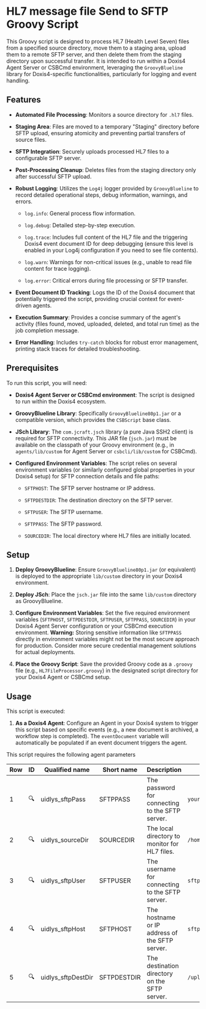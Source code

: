 # HL7 message file Send to SFTP Groovy Script

This Groovy script is designed to process HL7 (Health Level Seven) files from a specified source directory, move them to a staging area, upload them to a remote SFTP server, and then delete them from the staging directory upon successful transfer. It is intended to run within a Doxis4 Agent Server or CSBCmd environment, leveraging the `GroovyBlueline` library for Doxis4-specific functionalities, particularly for logging and event handling.

## Features

* **Automated File Processing**: Monitors a source directory for `.hl7` files.

* **Staging Area**: Files are moved to a temporary "Staging" directory before SFTP upload, ensuring atomicity and preventing partial transfers of source files.

* **SFTP Integration**: Securely uploads processed HL7 files to a configurable SFTP server.

* **Post-Processing Cleanup**: Deletes files from the staging directory only after successful SFTP upload.

* **Robust Logging**: Utilizes the `Log4j` logger provided by `GroovyBlueline` to record detailed operational steps, debug information, warnings, and errors.

  * `log.info`: General process flow information.

  * `log.debug`: Detailed step-by-step execution.

  * `log.trace`: Includes full content of the HL7 file and the triggering Doxis4 event document ID for deep debugging (ensure this level is enabled in your Log4j configuration if you need to see file contents).

  * `log.warn`: Warnings for non-critical issues (e.g., unable to read file content for trace logging).

  * `log.error`: Critical errors during file processing or SFTP transfer.

* **Event Document ID Tracking**: Logs the ID of the Doxis4 document that potentially triggered the script, providing crucial context for event-driven agents.

* **Execution Summary**: Provides a concise summary of the agent's activity (files found, moved, uploaded, deleted, and total run time) as the job completion message.

* **Error Handling**: Includes `try-catch` blocks for robust error management, printing stack traces for detailed troubleshooting.

## Prerequisites

To run this script, you will need:

* **Doxis4 Agent Server or CSBCmd environment**: The script is designed to run within the Doxis4 ecosystem.

* **GroovyBlueline Library**: Specifically `GroovyBlueline80p1.jar` or a compatible version, which provides the `CSBScript` base class.

* **JSch Library**: The `com.jcraft.jsch` library (a pure Java SSH2 client) is required for SFTP connectivity. This JAR file (`jsch.jar`) must be available on the classpath of your Groovy environment (e.g., in `agents/lib/custom` for Agent Server or `csbcli/lib/custom` for CSBCmd).

* **Configured Environment Variables**: The script relies on several environment variables (or similarly configured global properties in your Doxis4 setup) for SFTP connection details and file paths:

  * `SFTPHOST`: The SFTP server hostname or IP address.

  * `SFTPDESTDIR`: The destination directory on the SFTP server.

  * `SFTPUSER`: The SFTP username.

  * `SFTPPASS`: The SFTP password.

  * `SOURCEDIR`: The local directory where HL7 files are initially located.

## Setup

1. **Deploy GroovyBlueline**: Ensure `GroovyBlueline80p1.jar` (or equivalent) is deployed to the appropriate `lib/custom` directory in your Doxis4 environment.

2. **Deploy JSch**: Place the `jsch.jar` file into the same `lib/custom` directory as GroovyBlueline.

3. **Configure Environment Variables**: Set the five required environment variables (`SFTPHOST`, `SFTPDESTDIR`, `SFTPUSER`, `SFTPPASS`, `SOURCEDIR`) in your Doxis4 Agent Server configuration or your CSBCmd execution environment. **Warning:** Storing sensitive information like `SFTPPASS` directly in environment variables might not be the most secure approach for production. Consider more secure credential management solutions for actual deployments.

4. **Place the Groovy Script**: Save the provided Groovy code as a `.groovy` file (e.g., `HL7FileProcessor.groovy`) in the designated script directory for your Doxis4 Agent or CSBCmd setup.

## Usage

This script is executed:

1. **As a Doxis4 Agent**: Configure an Agent in your Doxis4 system to trigger this script based on specific events (e.g., a new document is archived, a workflow step is completed). The `eventDocument` variable will automatically be populated if an event document triggers the agent.


This script requires the following agent parameters

| Row | ID | Qualified name      | Short name      | Description                                     | Example Value                    |
|-----|----|---------------------|-----------------|-------------------------------------------------|----------------------------------|
| 1   | 🔍 | uidlys_sftpPass     | SFTPPASS        | The password for connecting to the SFTP server. | `your-sftp-password`             |
| 2   | 🔍 | uidlys_sourceDir    | SOURCEDIR       | The local directory to monitor for HL7 files.   | `/home/doxis4/workingdir/`       |
| 3   | 🔍 | uidlys_sftpUser     | SFTPUSER        | The username for connecting to the SFTP server. | `sftpuser`                       |
| 4   | 🔍 | uidlys_sftpHost     | SFTPHOST        | The hostname or IP address of the SFTP server.  | `sftp.example.com`               |
| 5   | 🔍 | uidlys_sftpDestDir  | SFTPDESTDIR     | The destination directory on the SFTP server.   | `/uploads/hl7/`                  |
